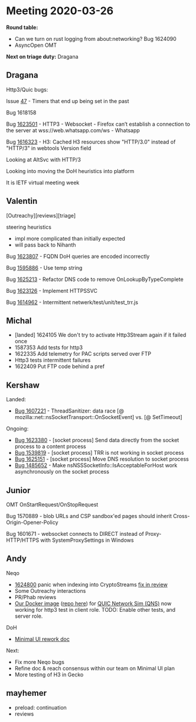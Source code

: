 # Meeting 2020-03-26
**Round table:**
* Can we turn on rust logging from about:networking? Bug 1624090
* AsyncOpen OMT

**Next on triage duty:**
Dragana
## Dragana

Http3/Quic bugs:

Issue [47](https://github.com/mozilla/neqo/issues/47) - Timers that end up being set in the past

Bug 1618158

Bug [1623501](https://bugzilla.mozilla.org/show_bug.cgi?id=1623501) - HTTP3 - Websocket - Firefox can’t establish a connection to the server at wss://web.whatsapp.com/ws - Whatsapp

Bug [1616323](https://bugzilla.mozilla.org/show_bug.cgi?id=1616323) - H3: Cached H3 resources show "HTTP/3.0" instead of "HTTP/3" in webtools Version field

Looking at AltSvc with HTTP/3

Looking into moving the DoH heuristics into platform

It is IETF virtual meeting week

## Valentin

[Outreachy][reviews][triage]

steering heuristics

  - impl more complicated than initially expected
  - will pass back to Nihanth

Bug [1623807](https://bugzil.la/1623807) - FQDN DoH queries are encoded incorrectly

Bug [1595886](https://bugzil.la/1595886) - Use temp string

Bug [1625213](https://bugzil.la/1625213) - Refactor DNS code to remove OnLookupByTypeComplete

Bug [1623126](https://bugzil.la/1623126) - Implement HTTPSSVC

Bug [1614962](https://bugzil.la/1614962) - Intermittent netwerk/test/unit/test_trr.js

## Michal

- [landed] 1624105 We don't try to activate Http3Stream again if it failed once
- 1587353 Add tests for http3
- 1622335 Add telemetry for PAC scripts served over FTP
- Http3 tests intermittent failures
- 1622409 Put FTP code behind a pref

## Kershaw

Landed:

- [Bug 1607221](https://bugzilla.mozilla.org/show_bug.cgi?id=1607221) - ThreadSanitizer: data race [@ mozilla::net::nsSocketTransport::OnSocketEvent] vs. [@ SetTimeout]

Ongoing:

- [Bug 1623380](https://bugzilla.mozilla.org/show_bug.cgi?id=1623380) - [socket process] Send data directly from the socket process to a content process
- [Bug 1539819](https://bugzilla.mozilla.org/show_bug.cgi?id=1539819) - [socket process] TRR is not working in socket process
- [Bug 1625151](https://bugzilla.mozilla.org/show_bug.cgi?id=1625151) - [socket process] Move DNS resolution to socket process
- [Bug 1485652](https://bugzilla.mozilla.org/show_bug.cgi?id=1485652) - Make nsNSSSocketInfo::IsAcceptableForHost work asynchronously on the socket process

## Junior

OMT OnStartRequest/OnStopRequest 

Bug 1570889 - blob URLs and CSP sandbox'ed pages should inherit Cross-Origin-Opener-Policy 

Bug 1601671 - websocket connects to DIRECT instead of Proxy-HTTP/HTTPS with SystemProxySettings in Windows

## Andy

Neqo

* [1624800](https://bugzilla.mozilla.org/show_bug.cgi?id=1624800) panic when indexing into CryptoStreams [fix in review](https://github.com/mozilla/neqo/pull/511)
* Some Outreachy interactions
* PR/Phab reviews
* [Our Docker image](https://hub.docker.com/repository/docker/neqoquic/neqo-qns) ([repo here](https://github.com/mozilla-necko/neqo-qns)) for [QUIC Network Sim (QNS)](https://github.com/marten-seemann/quic-interop-runner)  now working for http3 test in client role. TODO: Enable other tests, and server role.

DoH

* [Minimal UI rework doc](https://docs.google.com/document/d/1C-AHQ-qjaJMcausHcflju8RsiegIifvv7fk3zRo7FB4/edit?usp=sharing)

Next:

* Fix more Neqo bugs
* Refine doc & reach consensus within our team on Minimal UI plan
* More testing of H3 in Gecko

## mayhemer

- preload: continuation
- reviews

